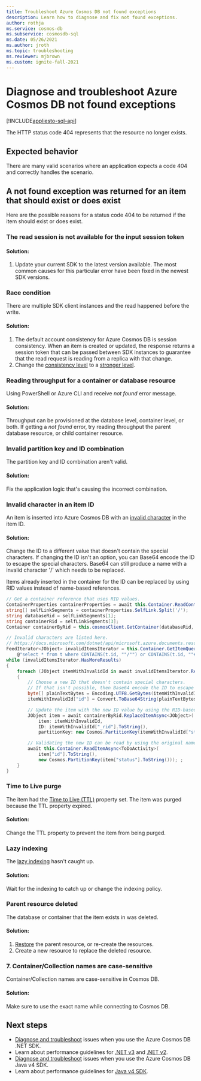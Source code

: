 ```yaml
---
title: Troubleshoot Azure Cosmos DB not found exceptions
description: Learn how to diagnose and fix not found exceptions.
author: rothja
ms.service: cosmos-db
ms.subservice: cosmosdb-sql
ms.date: 05/26/2021
ms.author: jroth
ms.topic: troubleshooting
ms.reviewer: mjbrown
ms.custom: ignite-fall-2021
---
```


# Diagnose and troubleshoot Azure Cosmos DB not found exceptions
[!INCLUDE[appliesto-sql-api](../includes/appliesto-sql-api.md)]

The HTTP status code 404 represents that the resource no longer exists.

## Expected behavior
There are many valid scenarios where an application expects a code 404 and correctly handles the scenario.

## A not found exception was returned for an item that should exist or does exist
Here are the possible reasons for a status code 404 to be returned if the item should exist or does exist.

### The read session is not available for the input session token

#### Solution:
1. Update your current SDK to the latest version available. The most common causes for this particular error have been fixed in the newest SDK versions.

### Race condition
There are multiple SDK client instances and the read happened before the write.

#### Solution:
1. The default account consistency for Azure Cosmos DB is session consistency. When an item is created or updated, the response returns a session token that can be passed between SDK instances to guarantee that the read request is reading from a replica with that change.
1. Change the [consistency level](../consistency-levels.md) to a [stronger level](../consistency-levels.md).

### Reading throughput for a container or database resource
Using PowerShell or Azure CLI and receive *not found* error message.

#### Solution:
Throughput can be provisioned at the database level, container level, or both. If getting  a *not found* error, try reading throughput the parent database resource, or child container resource.

### Invalid partition key and ID combination
The partition key and ID combination aren't valid.

#### Solution:
Fix the application logic that's causing the incorrect combination. 

### Invalid character in an item ID
An item is inserted into Azure Cosmos DB with an [invalid character](/dotnet/api/microsoft.azure.documents.resource.id#remarks) in the item ID.

#### Solution:
Change the ID to a different value that doesn't contain the special characters. If changing the ID isn't an option, you can Base64 encode the ID to escape the special characters. Base64 can still produce a name with a invalid character '/' which needs to be replaced.

Items already inserted in the container for the ID can be replaced by using RID values instead of name-based references.
```c#
// Get a container reference that uses RID values.
ContainerProperties containerProperties = await this.Container.ReadContainerAsync();
string[] selfLinkSegments = containerProperties.SelfLink.Split('/');
string databaseRid = selfLinkSegments[1];
string containerRid = selfLinkSegments[3];
Container containerByRid = this.cosmosClient.GetContainer(databaseRid, containerRid);

// Invalid characters are listed here.
// https://docs.microsoft.com/dotnet/api/microsoft.azure.documents.resource.id#remarks
FeedIterator<JObject> invalidItemsIterator = this.Container.GetItemQueryIterator<JObject>(
    @"select * from t where CONTAINS(t.id, ""/"") or CONTAINS(t.id, ""#"") or CONTAINS(t.id, ""?"") or CONTAINS(t.id, ""\\"") ");
while (invalidItemsIterator.HasMoreResults)
{
    foreach (JObject itemWithInvalidId in await invalidItemsIterator.ReadNextAsync())
    {
        // Choose a new ID that doesn't contain special characters.
        // If that isn't possible, then Base64 encode the ID to escape the special characters.
        byte[] plainTextBytes = Encoding.UTF8.GetBytes(itemWithInvalidId["id"].ToString());
        itemWithInvalidId["id"] = Convert.ToBase64String(plainTextBytes).Replace('/', '!');

        // Update the item with the new ID value by using the RID-based container reference.
        JObject item = await containerByRid.ReplaceItemAsync<JObject>(
            item: itemWithInvalidId,
            ID: itemWithInvalidId["_rid"].ToString(),
            partitionKey: new Cosmos.PartitionKey(itemWithInvalidId["status"].ToString()));

        // Validating the new ID can be read by using the original name-based container reference.
        await this.Container.ReadItemAsync<ToDoActivity>(
            item["id"].ToString(),
            new Cosmos.PartitionKey(item["status"].ToString())); ;
    }
}
```

### Time to Live purge
The item had the [Time to Live (TTL)](./time-to-live.md) property set. The item was purged because the TTL property expired.

#### Solution:
Change the TTL property to prevent the item from being purged.

### Lazy indexing
The [lazy indexing](../index-policy.md#indexing-mode) hasn't caught up.

#### Solution:
Wait for the indexing to catch up or change the indexing policy.

### Parent resource deleted
The database or container that the item exists in was deleted.

#### Solution:
1. [Restore](../configure-periodic-backup-restore.md#request-restore) the parent resource, or re-create the resources.
1. Create a new resource to replace the deleted resource.

### 7. Container/Collection names are case-sensitive
Container/Collection names are case-sensitive in Cosmos DB.

#### Solution:
Make sure to use the exact name while connecting to Cosmos DB.

## Next steps
* [Diagnose and troubleshoot](troubleshoot-dot-net-sdk.md) issues when you use the Azure Cosmos DB .NET SDK.
* Learn about performance guidelines for [.NET v3](performance-tips-dotnet-sdk-v3-sql.md) and [.NET v2](performance-tips.md).
* [Diagnose and troubleshoot](troubleshoot-java-sdk-v4-sql.md) issues when you use the Azure Cosmos DB Java v4 SDK.
* Learn about performance guidelines for [Java v4 SDK](performance-tips-java-sdk-v4-sql.md).
